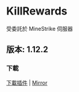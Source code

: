 # KillRewards
受委託於 MineStrike 伺服器

## 版本: 1.12.2

### 下載
[下載插件](http://festyy.com/wCJZPd) | [Mirror](http://www.mediafire.com/file/4boctrc84ajcuc0/KillRewards.jar/file)
